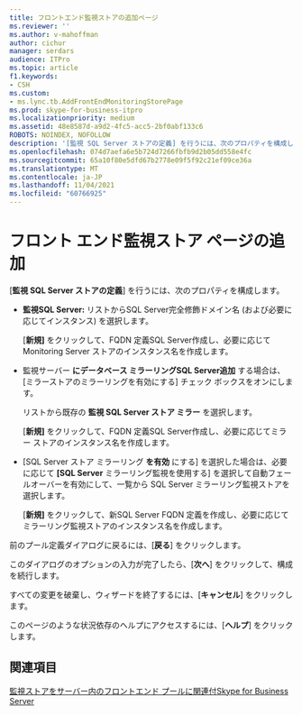 ```yaml
---
title: フロントエンド監視ストアの追加ページ
ms.reviewer: ''
ms.author: v-mahoffman
author: cichur
manager: serdars
audience: ITPro
ms.topic: article
f1.keywords:
- CSH
ms.custom:
- ms.lync.tb.AddFrontEndMonitoringStorePage
ms.prod: skype-for-business-itpro
ms.localizationpriority: medium
ms.assetid: 48e8587d-a9d2-4fc5-acc5-2bf0abf133c6
ROBOTS: NOINDEX, NOFOLLOW
description: '[監視 SQL Server ストアの定義] を行うには、次のプロパティを構成します。'
ms.openlocfilehash: 074d7aefa6e5b724d7266fbfb9d2b05dd558e4fc
ms.sourcegitcommit: 65a10f80e5dfd67b2778e09f5f92c21ef09ce36a
ms.translationtype: MT
ms.contentlocale: ja-JP
ms.lasthandoff: 11/04/2021
ms.locfileid: "60766925"
---
```

# <a name="add-front-end-monitoring-store-page"></a>フロント エンド監視ストア ページの追加
 
[**監視 SQL Server ストアの定義**] を行うには、次のプロパティを構成します。
  
- **監視SQL Server:** リストからSQL Server完全修飾ドメイン名 (および必要に応じてインスタンス) を選択します。
    
    [**新規]** をクリックして、FQDN 定義SQL Server作成し、必要に応じて Monitoring Server ストアのインスタンス名を作成します。
    
- 監視サーバー **にデータベース ミラーリングSQL Server追加** する場合は、[ミラーストアのミラーリングを有効にする] チェック ボックスをオンにします。
    
    リストから既存の **監視 SQL Server ストア ミラー** を選択します。
    
    [**新規]** をクリックして、FQDN 定義SQL Server作成し、必要に応じてミラー ストアのインスタンス名を作成します。
    
- [SQL Server ストア ミラーリング **を有効** にする] を選択した場合は、必要に応じて **[SQL Server** ミラーリング監視を使用する] を選択して自動フェールオーバーを有効にして、一覧から SQL Server ミラーリング監視ストアを選択します。
    
    [**新規]** をクリックして、新SQL Server FQDN 定義を作成し、必要に応じてミラーリング監視ストアのインスタンス名を作成します。
    
前のプール定義ダイアログに戻るには、[**戻る**] をクリックします。
  
このダイアログのオプションの入力が完了したら、[**次へ**] をクリックして、構成を続行します。
  
すべての変更を破棄し、ウィザードを終了するには、[**キャンセル**] をクリックします。
  
このページのような状況依存のヘルプにアクセスするには、[**ヘルプ**] をクリックします。
  
## <a name="see-also"></a>関連項目

[監視ストアをサーバー内のフロントエンド プールに関連付Skype for Business Server](../../../deploy/deploy-monitoring/associate-a-monitoring-store.md)
